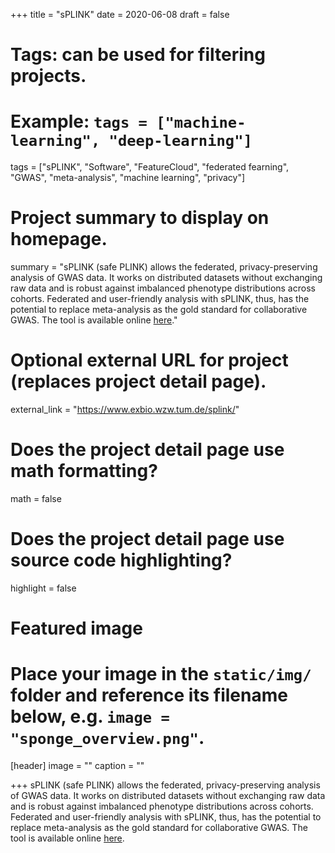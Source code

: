 +++
title = "sPLINK"
date = 2020-06-08
draft = false

# Tags: can be used for filtering projects.
# Example: `tags = ["machine-learning", "deep-learning"]`
tags = ["sPLINK", "Software", "FeatureCloud", "federated fearning", "GWAS", "meta-analysis", "machine learning", "privacy"]
# Project summary to display on homepage.
summary = "sPLINK (safe PLINK) allows the federated, privacy-preserving analysis of GWAS data. It works on distributed datasets without exchanging raw data and is robust against imbalanced phenotype distributions across cohorts. Federated and user-friendly analysis with sPLINK, thus, has the potential to replace meta-analysis as the gold standard for collaborative GWAS. The tool is available online [here](https://www.exbio.wzw.tum.de/splink/)."

# Optional external URL for project (replaces project detail page).
external_link = "https://www.exbio.wzw.tum.de/splink/"

# Does the project detail page use math formatting?
math = false

# Does the project detail page use source code highlighting?
highlight = false

# Featured image
# Place your image in the `static/img/` folder and reference its filename below, e.g. `image = "sponge_overview.png"`.
[header]
image = ""
caption = ""

+++
sPLINK (safe PLINK) allows the federated, privacy-preserving analysis of GWAS data. It works on distributed datasets without exchanging raw data and is robust against imbalanced phenotype distributions across cohorts. Federated and user-friendly analysis with sPLINK, thus, has the potential to replace meta-analysis as the gold standard for collaborative GWAS. The tool is available online [here](https://www.exbio.wzw.tum.de/splink/).
